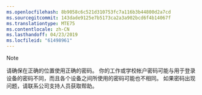 ```yaml
---
ms.openlocfilehash: 8b9058c6c521d310753fc7a116b3b44800d2a7cd
ms.sourcegitcommit: 143dade9125e7b5173ca2a3a902bcd6f4b14067f
ms.translationtype: MTE75
ms.contentlocale: zh-CN
ms.lasthandoff: 04/23/2019
ms.locfileid: "61498961"
---
```

  > [!NOTE]
  > 请确保在正确的位置使用正确的密码。 你的工作或学校帐户密码可能与用于登录设备的密码不同，而且各个设备之间所使用的密码可能也不相同。 如果密码出现问题，请联系公司支持人员获取帮助。
